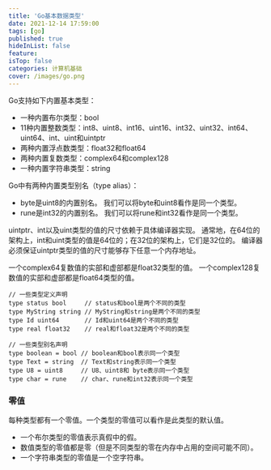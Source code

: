 ```yaml
---
title: 'Go基本数据类型'
date: 2021-12-14 17:59:00
tags: [go]
published: true
hideInList: false
feature: 
isTop: false
categories: 计算机基础
cover: /images/go.png
---
```

Go支持如下内置基本类型：

* 一种内置布尔类型：bool
* 11种内置整数类型：int8、uint8、int16、uint16、int32、uint32、int64、uint64、int、uint和uintptr
* 两种内置浮点数类型：float32和float64
* 两种内置复数类型：complex64和complex128
* 一种内置字符串类型：string

Go中有两种内置类型别名（type alias）：

* byte是uint8的内置别名。 我们可以将byte和uint8看作是同一个类型。
* rune是int32的内置别名。 我们可以将rune和int32看作是同一个类型。

 uintptr、int以及uint类型的值的尺寸依赖于具体编译器实现。 通常地，在64位的架构上，int和uint类型的值是64位的；在32位的架构上，它们是32位的。 编译器必须保证uintptr类型的值的尺寸能够存下任意一个内存地址。

一个complex64复数值的实部和虚部都是float32类型的值。 一个complex128复数值的实部和虚部都是float64类型的值。 

```
// 一些类型定义声明
type status bool     // status和bool是两个不同的类型
type MyString string // MyString和string是两个不同的类型
type Id uint64       // Id和uint64是两个不同的类型
type real float32    // real和float32是两个不同的类型

// 一些类型别名声明
type boolean = bool // boolean和bool表示同一个类型
type Text = string  // Text和string表示同一个类型
type U8 = uint8     // U8、uint8和 byte表示同一个类型
type char = rune    // char、rune和int32表示同一个类型
```

### 零值
每种类型都有一个零值。一个类型的零值可以看作是此类型的默认值。

* 一个布尔类型的零值表示真假中的假。
* 数值类型的零值都是零（但是不同类型的零在内存中占用的空间可能不同）。
* 一个字符串类型的零值是一个空字符串。

